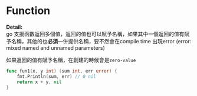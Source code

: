 # Function

**Detail:**  
go 支援函數返回多個值，返回的值也可以賦予名稱，如果其中一個返回的值有賦予名稱，其他的也**必須**一併提供名稱，要不然會在compile time 出現error (error: mixed named and unnamed parameters)

如果返回的值有賦予名稱，在創建的時候會是`zero-value`

```go
func fun1(x, y int) (sum int, err error) {
	fmt.Println(sum, err) // 0 nil
	return x + y, nil
}

```